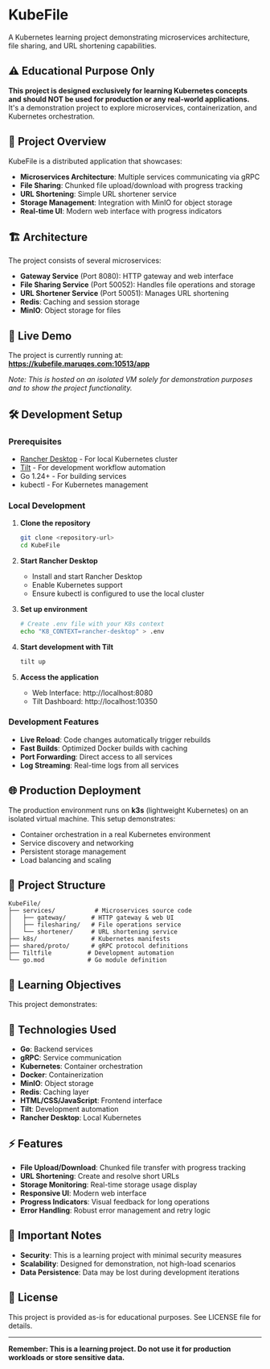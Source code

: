 # KubeFile

A Kubernetes learning project demonstrating microservices architecture, file sharing, and URL shortening capabilities.

## ⚠️ Educational Purpose Only

**This project is designed exclusively for learning Kubernetes concepts and should NOT be used for production or any real-world applications.** It's a demonstration project to explore microservices, containerization, and Kubernetes orchestration.

## 🎯 Project Overview

KubeFile is a distributed application that showcases:
- **Microservices Architecture**: Multiple services communicating via gRPC
- **File Sharing**: Chunked file upload/download with progress tracking
- **URL Shortening**: Simple URL shortener service
- **Storage Management**: Integration with MinIO for object storage
- **Real-time UI**: Modern web interface with progress indicators

## 🏗️ Architecture

The project consists of several microservices:

- **Gateway Service** (Port 8080): HTTP gateway and web interface
- **File Sharing Service** (Port 50052): Handles file operations and storage
- **URL Shortener Service** (Port 50051): Manages URL shortening
- **Redis**: Caching and session storage
- **MinIO**: Object storage for files

## 🚀 Live Demo

The project is currently running at: **https://kubefile.maruqes.com:10513/app**

*Note: This is hosted on an isolated VM solely for demonstration purposes and to show the project functionality.*

## 🛠️ Development Setup

### Prerequisites

- [Rancher Desktop](https://rancherdesktop.io/) - For local Kubernetes cluster
- [Tilt](https://tilt.dev/) - For development workflow automation
- Go 1.24+ - For building services
- kubectl - For Kubernetes management

### Local Development

1. **Clone the repository**
   ```bash
   git clone <repository-url>
   cd KubeFile
   ```

2. **Start Rancher Desktop**
   - Install and start Rancher Desktop
   - Enable Kubernetes support
   - Ensure kubectl is configured to use the local cluster

3. **Set up environment**
   ```bash
   # Create .env file with your K8s context
   echo "K8_CONTEXT=rancher-desktop" > .env
   ```

4. **Start development with Tilt**
   ```bash
   tilt up
   ```

5. **Access the application**
   - Web Interface: http://localhost:8080
   - Tilt Dashboard: http://localhost:10350

### Development Features

- **Live Reload**: Code changes automatically trigger rebuilds
- **Fast Builds**: Optimized Docker builds with caching
- **Port Forwarding**: Direct access to all services
- **Log Streaming**: Real-time logs from all services

## 🌐 Production Deployment

The production environment runs on **k3s** (lightweight Kubernetes) on an isolated virtual machine. This setup demonstrates:

- Container orchestration in a real Kubernetes environment
- Service discovery and networking
- Persistent storage management
- Load balancing and scaling

## 📁 Project Structure

```
KubeFile/
├── services/           # Microservices source code
│   ├── gateway/       # HTTP gateway & web UI
│   ├── filesharing/   # File operations service
│   └── shortener/     # URL shortening service
├── k8s/               # Kubernetes manifests
├── shared/proto/      # gRPC protocol definitions
├── Tiltfile          # Development automation
└── go.mod            # Go module definition
```

## 🧠 Learning Objectives

This project demonstrates:

## 🔧 Technologies Used

- **Go**: Backend services
- **gRPC**: Service communication
- **Kubernetes**: Container orchestration
- **Docker**: Containerization
- **MinIO**: Object storage
- **Redis**: Caching layer
- **HTML/CSS/JavaScript**: Frontend interface
- **Tilt**: Development automation
- **Rancher Desktop**: Local Kubernetes

## ⚡ Features

- **File Upload/Download**: Chunked file transfer with progress tracking
- **URL Shortening**: Create and resolve short URLs
- **Storage Monitoring**: Real-time storage usage display
- **Responsive UI**: Modern web interface
- **Progress Indicators**: Visual feedback for long operations
- **Error Handling**: Robust error management and retry logic

## 📝 Important Notes

- **Security**: This is a learning project with minimal security measures
- **Scalability**: Designed for demonstration, not high-load scenarios
- **Data Persistence**: Data may be lost during development iterations

## 📄 License

This project is provided as-is for educational purposes. See LICENSE file for details.

---

**Remember: This is a learning project. Do not use it for production workloads or store sensitive data.**
